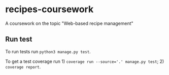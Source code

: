 # recipes-coursework
A coursework on the topic "Web-based recipe management"

## Run test
To run tests run `python3 manage.py test`.

To get a test coverage run 1) `coverage run --source='.' manage.py test`; 2) `coverage report`.
